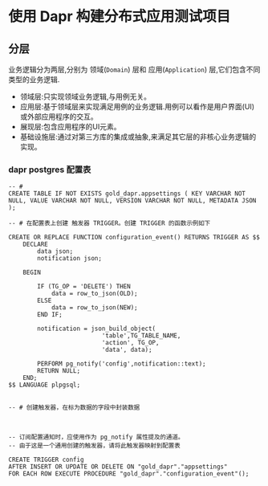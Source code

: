 # 使用 Dapr 构建分布式应用测试项目

## 分层

业务逻辑分为两层,分别为 领域(`Domain`) 层和 应用(`Application`) 层,它们包含不同类型的业务逻辑.

- 领域层:只实现领域业务逻辑,与用例无关。
- 应用层:基于领域层来实现满足用例的业务逻辑.用例可以看作是用户界面(UI)或外部应用程序的交互。
- 展现层:包含应用程序的UI元素。
- 基础设施层:通过对第三方库的集成或抽象,来满足其它层的非核心业务逻辑的实现。







### dapr postgres 配置表

```postgresql
-- # 
CREATE TABLE IF	NOT EXISTS gold_dapr.appsettings ( KEY VARCHAR NOT NULL, VALUE VARCHAR NOT NULL, VERSION VARCHAR NOT NULL, METADATA JSON );

-- # 在配置表上创建 触发器 TRIGGER。创建 TRIGGER 的函数示例如下

CREATE OR REPLACE FUNCTION configuration_event() RETURNS TRIGGER AS $$
    DECLARE 
        data json;
        notification json;
    
    BEGIN

        IF (TG_OP = 'DELETE') THEN
            data = row_to_json(OLD);
        ELSE
            data = row_to_json(NEW);
        END IF;
        
        notification = json_build_object(
                          'table',TG_TABLE_NAME,
                          'action', TG_OP,
                          'data', data);

        PERFORM pg_notify('config',notification::text);
        RETURN NULL; 
    END;  
$$ LANGUAGE plpgsql;


-- # 创建触发器，在标为数据的字段中封装数据



-- 订阅配置通知时，应使用作为 pg_notify 属性提及的通道。
-- 由于这是一个通用创建的触发器，请将此触发器映射到配置表

CREATE TRIGGER config
AFTER INSERT OR UPDATE OR DELETE ON "gold_dapr"."appsettings"
FOR EACH ROW EXECUTE PROCEDURE "gold_dapr"."configuration_event"();

```